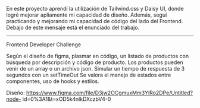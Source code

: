En este proyecto aprendí la utilización de Tailwind.css y Daisy UI, donde logré mejorar apliamente mi capacidad de diseño. Además, seguí practicando y mejorando mi capacidad de código del lado del Frontend.
Debajo de este mensaje está el enunciado del trabajo.

------------------------------------------------------

Frontend Developer Challenge



Según el diseño de figma, plasmar en código, un listado de productos con 
búsqueda por descripción y código de producto.
Los productos pueden venir de un array o un archivo json.
Simular un tiempo de respuesta de 3 segundos con un setTimeOut
Se valora el manejo de estados entre componentes, uso de hooks y estilos.

Diseño:
https://www.figma.com/file/D3jw2OCgmuxMm3YlRo2DPe/Untitled?node-
id=0%3A1&t=xOD5k4nlkDXczbV4-0
